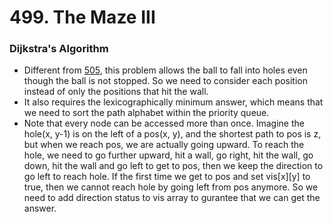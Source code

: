 # 499. The Maze III
### Dijkstra's Algorithm
- Different from [505](https://leetcode.com/problems/the-maze-ii/), this problem allows the ball to fall into holes even though the ball is not stopped. So we need to consider each position instead of only the positions that hit the wall.  
- It also requires the lexicographically minimum answer, which means that we need to sort the path alphabet within the priority queue.  
- Note that every node can be accessed more than once. Imagine the hole(x, y-1) is on the left of a pos(x, y), and the shortest path to pos is z, but when we reach pos, we are actually going upward. To reach the hole, we need to go further upward, hit a wall, go right, hit the wall, go down, hit the wall and go left to get to pos, then we keep the direction to go left to reach hole. If the first time we get to pos and set vis[x][y] to true, then we cannot reach hole by going left from pos anymore. So we need to add direction status to vis array to gurantee that we can get the answer. 